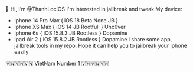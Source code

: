  👋 Hi, I’m @ThanhLociOS
I'm interested in jailbreak and tweak
My device:
 - Iphone 14 Pro Max ( iOS 18 Beta None JB }
 - Iphone XS Max { iOS 14 JB Rootfull } Unc0ver
 - Iphone 6s { iOS 15.8.3 JB Rootless } Dopamine
 - Ipad Air 2 { iOS 15.8.2 JB Rootless } Dopamine
I share some app, jailbreak tools in my repo. Hope it can help you to jailbreak your iphone easily


🇻🇳🇻🇳🇻🇳 VietNam Number 1 🇻🇳🇻🇳🇻🇳
